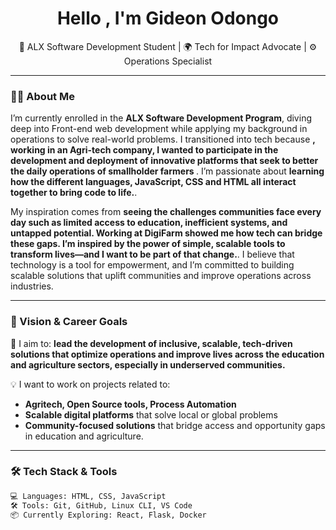 <!-- GitHub README for Gideon Odongo -->
<h1 align="center">Hello , I'm Gideon Odongo</h1>
<p align="center">
  🚀 ALX Software Development Student | 🌍 Tech for Impact Advocate | ⚙️ Operations Specialist
</p>

---

### 👨‍💻 About Me

<p>
I’m currently enrolled in the <strong>ALX Software Development Program</strong>, diving deep into Front-end web development while applying my background in operations to solve real-world problems. I transitioned into tech because <strong>, working in an Agri-tech company, I wanted to participate in the development and deployment of innovative platforms that seek to better the daily operations of smallholder farmers </strong>. I’m passionate about <strong> learning how the different languages, JavaScript, CSS and HTML all interact together to bring code to life.</strong>.  
</p>

<p>
My inspiration comes from <strong>seeing the challenges communities face every day such as limited access to education, inefficient systems, and untapped potential. Working at DigiFarm showed me how tech can bridge these gaps. I’m inspired by the power of simple, scalable tools to transform lives—and I want to be part of that change.</strong>. I believe that technology is a tool for empowerment, and I’m committed to building scalable solutions that uplift communities and improve operations across industries.
</p>

---

### 🎯 Vision & Career Goals

🌱 I aim to: **lead the development of inclusive, scalable, tech-driven solutions that optimize operations and improve lives across the education and agriculture sectors, especially in underserved communities.**

💡 I want to work on projects related to:  
- **Agritech, Open Source tools, Process Automation**  
- **Scalable digital platforms** that solve local or global problems   
- **Community-focused solutions** that bridge access and opportunity gaps in education and agriculture.

---

### 🛠️ Tech Stack & Tools

```html
💻 Languages: HTML, CSS, JavaScript 
🛠️ Tools: Git, GitHub, Linux CLI, VS Code  
📦 Currently Exploring: React, Flask, Docker  
